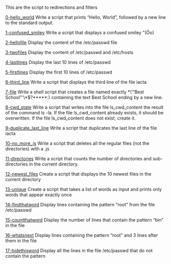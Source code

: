 This are the script to redirections and filters

[0-hello_world](0-hello_world)
Write a script that prints “Hello, World”, followed by a new line to the standard output.

[1-confused_smiley](1-confused_smiley)
Write a script that displays a confused smiley "(Ôo)

[2-hellofile](2-hellofile)
Display the content of the /etc/passwd file

[3-twofiles](3-twofiles)
Display the content of /etc/passwd and /etc/hosts

[4-lastlines](4-lastlines)
Display the last 10 lines of /etc/passwd

[5-firstlines](5-firstlines)
Display the first 10 lines of /etc/passwd

[6-third_line](6-third_line)
Write a script that displays the third line of the file iacta

[7-file](7-file)
Write a shell script that creates a file named exactly \*\\'"Best School"\'\\*$\?\*\*\*\*\*:) containing the text Best School ending by a new line.

[8-cwd_state](8-cwd_state)
Write a script that writes into the file ls_cwd_content the result of the command ls -la. If the file ls_cwd_content already exists, it should be overwritten. If the file ls_cwd_content does not exist, create it.

[9-duplicate_last_line](9-duplicate_last_line)
Write a script that duplicates the last line of the file iacta

[10-no_more_js](10-no_more_js)
Write a script that deletes all the regular files (not the directories) with a .js

[11-directories](11-directories)
Write a script that counts the number of directories and sub-directories in the current directory.

[12-newest_files](12-newest_files)
Create a script that displays the 10 newest files in the current directory

[13-unique](13-unique)
Create a script that takes a list of words as input and prints only words that appear exactly once

[14-findthatword](14-findthatword)
Display lines containing the pattern “root” from the file /etc/passwd

[15-countthatword](15-countthatword)
Display the number of lines that contain the pattern “bin” in the file 

[16-whatsnext](16-whatsnext)
Display lines containing the pattern “root” and 3 lines after them in the file 

[17-hidethisword](17-hidethisword)
Display all the lines in the file /etc/passwd that do not contain the pattern
